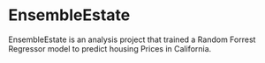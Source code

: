 # EnsembleEstate
EnsembleEstate is an analysis project that trained a Random Forrest Regressor model to predict housing Prices in California.
